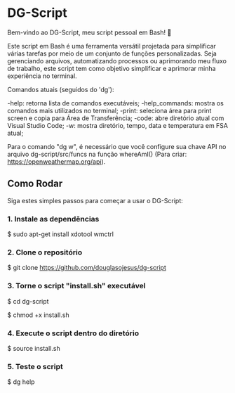 # DG-Script

Bem-vindo ao DG-Script, meu script pessoal em Bash! 🚀

Este script em Bash é uma ferramenta versátil projetada para simplificar várias tarefas por meio de um conjunto de funções personalizadas. Seja gerenciando arquivos, automatizando processos ou aprimorando meu fluxo de trabalho, este script tem como objetivo simplificar e aprimorar minha experiência no terminal.

Comandos atuais (seguidos do 'dg'):

-help: retorna lista de comandos executáveis;
-help_commands: mostra os comandos mais utilizados no terminal;
-print: seleciona área para print screen e copia para Área de Transferência;
-code: abre diretório atual com Visual Studio Code;
-w: mostra diretório, tempo, data e temperatura em FSA atual;

Para o comando "dg w", é necessário que você configure sua chave API no arquivo dg-script/src/funcs na função whereAmI() (Para criar: https://openweathermap.org/api).


## Como Rodar

Siga estes simples passos para começar a usar o DG-Script:

### 1. Instale as dependências

$ sudo apt-get install xdotool wmctrl

### 2. Clone o repositório

$ git clone https://github.com/douglasojesus/dg-script

### 3. Torne o script "install.sh" executável

$ cd dg-script

$ chmod +x install.sh

### 4. Execute o script dentro do diretório

$ source install.sh

### 5. Teste o script

$ dg help
